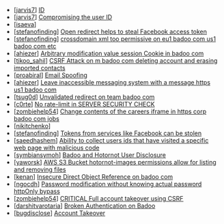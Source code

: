 * [[jarvis7](https://hackerone.com/jarvis7)] [                                 ID](https://hackerone.com/reports/402410)
* [[jarvis7](https://hackerone.com/jarvis7)] [Compromising the user ID](https://hackerone.com/reports/358007)
* [[isaeva](https://hackerone.com/isaeva)] [                                     ](https://hackerone.com/reports/261734)
* [[stefanofinding](https://hackerone.com/stefanofinding)] [Open redirect helps to steal Facebook access token](https://hackerone.com/reports/99435)
* [[stefanofinding](https://hackerone.com/stefanofinding)] [crossdomain xml too permissive on eu1 badoo com us1 badoo com etc ](https://hackerone.com/reports/96662)
* [[ahiezer](https://hackerone.com/ahiezer)] [Arbitrary modification value session  Cookie in badoo com](https://hackerone.com/reports/178567)
* [[tikoo_sahil](https://hackerone.com/tikoo_sahil)] [CSRF Attack on m badoo com deleting account and erasing imported contacts](https://hackerone.com/reports/192131)
* [[proabiral](https://hackerone.com/proabiral)] [Email Spoofing](https://hackerone.com/reports/182467)
* [[ahiezer](https://hackerone.com/ahiezer)] [Leave inaccessible messaging system with a message https  us1 badoo com ](https://hackerone.com/reports/178742)
* [[tsug0d](https://hackerone.com/tsug0d)] [Unvalidated redirect on team badoo com](https://hackerone.com/reports/177624)
* [[c0rte](https://hackerone.com/c0rte)] [No rate-limit in SERVER SECURITY CHECK](https://hackerone.com/reports/174668)
* [[zombiehelp54](https://hackerone.com/zombiehelp54)] [Change contents of the careers iframe in https  corp badoo com jobs](https://hackerone.com/reports/147776)
* [[nikitchenko](https://hackerone.com/nikitchenko)] [                                       ](https://hackerone.com/reports/143669)
* [[stefanofinding](https://hackerone.com/stefanofinding)] [Tokens from services like Facebook can be stolen](https://hackerone.com/reports/92472)
* [[saeedhashem](https://hackerone.com/saeedhashem)] [Ability to collect users ids that have visited a specific web page with malicious code ](https://hackerone.com/reports/139192)
* [[symbiansymoh](https://hackerone.com/symbiansymoh)] [Badoo and Hotornot User Disclosure](https://hackerone.com/reports/130453)
* [[yaworsk](https://hackerone.com/yaworsk)] [AWS S3 Bucket hotornot-images permissions allow for listing and removing files](https://hackerone.com/reports/133680)
* [[kenan](https://hackerone.com/kenan)] [Insecure Direct Object Reference on badoo com](https://hackerone.com/reports/126861)
* [[ngocdh](https://hackerone.com/ngocdh)] [Password modification without knowing actual password  httpOnly bypass](https://hackerone.com/reports/119794)
* [[zombiehelp54](https://hackerone.com/zombiehelp54)] [ CRITICAL Full account takeover using CSRF](https://hackerone.com/reports/127703)
* [[darshitvarotaria](https://hackerone.com/darshitvarotaria)] [Broken Authentication on Badoo](https://hackerone.com/reports/121469)
* [[bugdisclose](https://hackerone.com/bugdisclose)] [Account Takeover](https://hackerone.com/reports/121827)
